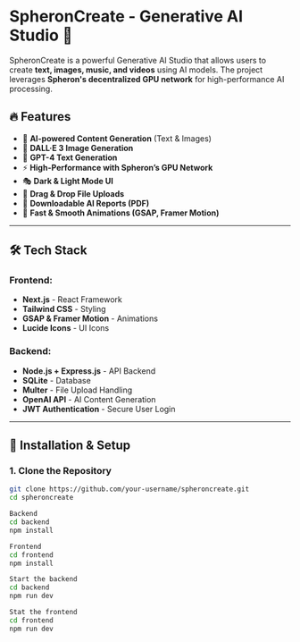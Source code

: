 # SpheronCreate - Generative AI Studio 🚀  

SpheronCreate is a powerful Generative AI Studio that allows users to create **text, images, music, and videos** using AI models. The project leverages **Spheron's decentralized GPU network** for high-performance AI processing.

## 🔥 Features
- 🌟 **AI-powered Content Generation** (Text & Images)
- 🎨 **DALL·E 3 Image Generation**
- 💬 **GPT-4 Text Generation**
- ⚡ **High-Performance with Spheron’s GPU Network**
- 🎭 **Dark & Light Mode UI**
- 🔄 **Drag & Drop File Uploads**
- 📄 **Downloadable AI Reports (PDF)**
- 🚀 **Fast & Smooth Animations (GSAP, Framer Motion)**

---

## 🛠️ Tech Stack  
### **Frontend:**  
- **Next.js** - React Framework  
- **Tailwind CSS** - Styling  
- **GSAP & Framer Motion** - Animations  
- **Lucide Icons** - UI Icons  

### **Backend:**  
- **Node.js + Express.js** - API Backend  
- **SQLite** - Database  
- **Multer** - File Upload Handling  
- **OpenAI API** - AI Content Generation  
- **JWT Authentication** - Secure User Login  

---

## 🚀 Installation & Setup  
### **1. Clone the Repository**
```sh
git clone https://github.com/your-username/spheroncreate.git
cd spheroncreate

Backend 
cd backend
npm install

Frontend
cd frontend
npm install

Start the backend
cd backend
npm run dev

Stat the frontend 
cd frontend
npm run dev

